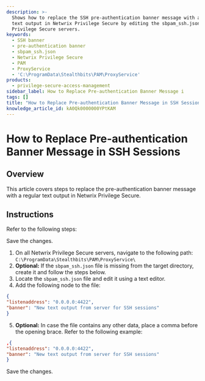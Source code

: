 ```yaml
---
description: >-
  Shows how to replace the SSH pre-authentication banner message with a custom
  text output in Netwrix Privilege Secure by editing the sbpam_ssh.json file on
  Privilege Secure servers.
keywords:
  - SSH banner
  - pre-authentication banner
  - sbpam_ssh.json
  - Netwrix Privilege Secure
  - PAM
  - ProxyService
  - 'C:\ProgramData\Stealthbits\PAM\ProxyService'
products:
  - privilege-secure-access-management
sidebar_label: How to Replace Pre-authentication Banner Message i
tags: []
title: "How to Replace Pre-authentication Banner Message in SSH Sessions"
knowledge_article_id: kA0Qk0000000YPtKAM
---
```


# How to Replace Pre-authentication Banner Message in SSH Sessions

## Overview

This article covers steps to replace the pre-authentication banner message with a regular text output in Netwrix Privilege Secure.

## Instructions

Refer to the following steps:

Save the changes.

1. On all Netwrix Privilege Secure servers, navigate to the following path:  
   `C:\ProgramData\Stealthbits\PAM\ProxyService\`
2. **Optional:** If the `sbpam_ssh.json` file is missing from the target directory, create it and follow the steps below.
3. Locate the `sbpam_ssh.json` file and edit it using a text editor.
4. Add the following node to the file:

```json
{
"listenaddress": "0.0.0.0:4422",
"banner": "New text output from server for SSH sessions"
}
```

5. **Optional:** In case the file contains any other data, place a comma before the opening brace. Refer to the following example:

```json
,{
"listenaddress": "0.0.0.0:4422",
"banner": "New text output from server for SSH sessions"
}
```

Save the changes.
